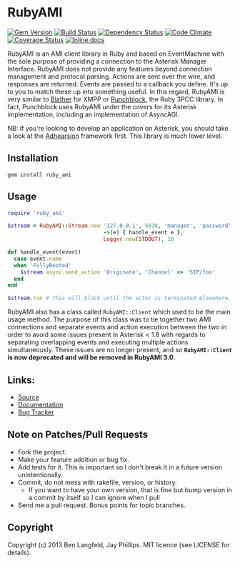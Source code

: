 # RubyAMI

[![Gem Version](https://badge.fury.io/rb/ruby_ami.png)](https://rubygems.org/gems/ruby_ami)
[![Build Status](https://secure.travis-ci.org/adhearsion/ruby_ami.png?branch=develop)](http://travis-ci.org/adhearsion/ruby_ami)
[![Dependency Status](https://gemnasium.com/adhearsion/ruby_ami.png?travis)](https://gemnasium.com/adhearsion/ruby_ami)
[![Code Climate](https://codeclimate.com/github/adhearsion/ruby_ami.png)](https://codeclimate.com/github/adhearsion/ruby_ami)
[![Coverage Status](https://coveralls.io/repos/adhearsion/ruby_ami/badge.png?branch=develop)](https://coveralls.io/r/adhearsion/ruby_ami)
[![Inline docs](http://inch-ci.org/github/adhearsion/ruby_ami.png?branch=develop)](http://inch-ci.org/github/adhearsion/ruby_ami)

RubyAMI is an AMI client library in Ruby and based on EventMachine with the sole purpose of providing a connection to the Asterisk Manager Interface. RubyAMI does not provide any features beyond connection management and protocol parsing. Actions are sent over the wire, and responses are returned. Events are passed to a callback you define. It's up to you to match these up into something useful. In this regard, RubyAMI is very similar to [Blather](https://github.com/sprsquish/blather) for XMPP or [Punchblock](https://github.com/adhearsion/punchblock), the Ruby 3PCC library. In fact, Punchblock uses RubyAMI under the covers for its Asterisk implementation, including an implementation of AsyncAGI.

NB: If you're looking to develop an application on Asterisk, you should take a look at the [Adhearsion](http://adhearsion.com) framework first. This library is much lower level.

## Installation
    gem install ruby_ami

## Usage
```ruby
require 'ruby_ami'

$stream = RubyAMI::Stream.new '127.0.0.1', 5038, 'manager', 'password',
                              ->(e) { handle_event e },
                              Logger.new(STDOUT), 10

def handle_event(event)
  case event.name
  when 'FullyBooted'
    $stream.async.send_action 'Originate', 'Channel' => 'SIP/foo'
  end
end

$stream.run # This will block until the actor is terminated elsewhere. $stream.async.run is also available if you need to do other things in the main thread.
```

RubyAMI also has a class called `RubyAMI::Client` which used to be the main usage method. The purpose of this class was to tie together two AMI connections and separate events and action execution between the two in order to avoid some issues present in Asterisk < 1.8 with regards to separating overlapping events and executing multiple actions simultaneously. These issues are no longer present, and so **`RubyAMI::Client` is now deprecated and will be removed in RubyAMI 3.0**.

## Links:
* [Source](https://github.com/adhearsion/ruby_ami)
* [Documentation](http://rdoc.info/github/adhearsion/ruby_ami/master/frames)
* [Bug Tracker](https://github.com/adhearsion/ruby_ami/issues)

## Note on Patches/Pull Requests

* Fork the project.
* Make your feature addition or bug fix.
* Add tests for it. This is important so I don't break it in a future version unintentionally.
* Commit, do not mess with rakefile, version, or history.
  * If you want to have your own version, that is fine but bump version in a commit by itself so I can ignore when I pull
* Send me a pull request. Bonus points for topic branches.

## Copyright

Copyright (c) 2013 Ben Langfeld, Jay Phillips. MIT licence (see LICENSE for details).

